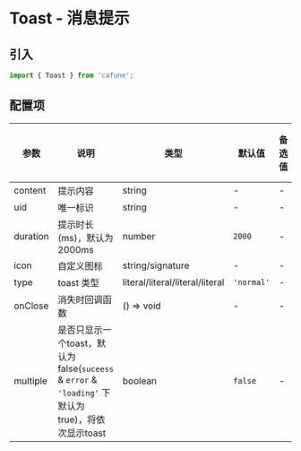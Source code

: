 # Toast - 消息提示

## 引入
```jsx
import { Toast } from 'cafune';
```

## 配置项
| 参数 | 说明 | 类型 | 默认值 |备选值 | 是否必须 |
| --- | --- | --- | --- | --- | --- |
| content | 提示内容 | string | - | - | ✅  |
| uid | 唯一标识 | string | - | - | ❌ |
| duration | 提示时长(ms)，默认为2000ms | number | `2000` | - | ❌ |
| icon | 自定义图标 | string/signature | - | - | ❌ |
| type | toast 类型 | literal/literal/literal/literal | `'normal'` | - | ❌ |
| onClose | 消失时回调函数 | () => void | - | - | ❌ |
| multiple | 是否只显示一个toast，默认为false(`suceess` & `error` & `'loading'` 下默认为true)，将依次显示toast | boolean | `false` | - | ❌ |
